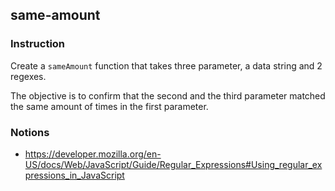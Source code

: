## same-amount

### Instruction

Create a `sameAmount` function that takes three parameter,
a data string and 2 regexes.

The objective is to confirm that the second and the third parameter matched
 the same amount of times in the first parameter.


### Notions

- https://developer.mozilla.org/en-US/docs/Web/JavaScript/Guide/Regular_Expressions#Using_regular_expressions_in_JavaScript